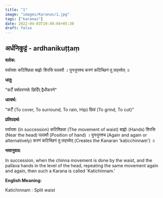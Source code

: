 ```yaml
---
title: "1"
image: "images/Karanas/1.jpg"
tags: ["karanas"]
date: 2022-04-03T19:49:04+05:30
draft: false
---
```


## अर्धनिकुट्टं - ardhanikuṭṭaṃ

**श्लोक:**

पर्यायशः कटिश्छिन्ना बाह्वोः शिरसि पल्लवौ । पुनःपुनश्च करणं कटिच्छिनं तु तद्भवेत् ॥


**धातुः**

"कटेँ वर्षावरणयोः
छिदिँर् द्वैधीकरणे"


**धात्वर्थ:**

"कटेँ (To cover, To surround, To rain, Hip)
छिन्नं (To grind, To cut)"


**प्रतिपदार्थः**


पर्यायशः (In succession) कटिश्छिन्ना (The movement of waist) बाह्वोः (Hands) शिरसि (Near the head) पल्लवौ (Position of hand) । पुनःपुनश्च (Again and again or alternatively) करणं कटिच्छिनं तु तद्भवेत् (Creates the Kanaran 'kaṭicchinnaṃ') ॥

**भावानुवादः**

In succession, when the chinna movement is done by the waist, and the pallava hands in the level of the head, repeating the same movement again and again, then such a Karana is called 'Katichinnam.'

**English Meaning:**

Katichinnam : Split waist
